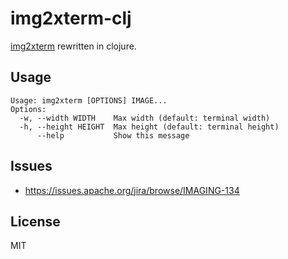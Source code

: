 # img2xterm-clj

[img2xterm](https://github.com/rossy/img2xterm) rewritten in clojure.

## Usage

```
Usage: img2xterm [OPTIONS] IMAGE...
Options:
  -w, --width WIDTH    Max width (default: terminal width)
  -h, --height HEIGHT  Max height (default: terminal height)
      --help           Show this message
```

## Issues

- https://issues.apache.org/jira/browse/IMAGING-134

## License

MIT
